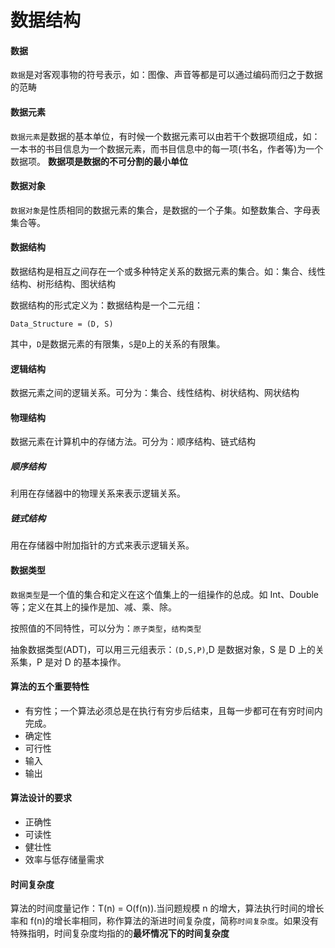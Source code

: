 # 数据结构

#### 数据

`数据`是对客观事物的符号表示，如：图像、声音等都是可以通过编码而归之于数据的范畴

#### 数据元素

`数据元素`是数据的基本单位，有时候一个数据元素可以由若干个数据项组成，如：一本书的书目信息为一个数据元素，而书目信息中的每一项(书名，作者等)为一个数据项。 **数据项是数据的不可分割的最小单位**

#### 数据对象

`数据对象`是性质相同的数据元素的集合，是数据的一个子集。如整数集合、字母表集合等。

#### 数据结构

数据结构是相互之间存在一个或多种特定关系的数据元素的集合。如：集合、线性结构、树形结构、图状结构

数据结构的形式定义为：数据结构是一个二元组：

~~~
Data_Structure = (D, S)
~~~
其中，`D`是数据元素的有限集，`S`是`D`上的关系的有限集。

#### 逻辑结构

数据元素之间的逻辑关系。可分为：集合、线性结构、树状结构、网状结构

#### 物理结构

数据元素在计算机中的存储方法。可分为：顺序结构、链式结构

##### 顺序结构

利用在存储器中的物理关系来表示逻辑关系。

##### 链式结构

用在存储器中附加指针的方式来表示逻辑关系。

#### 数据类型

`数据类型`是一个值的集合和定义在这个值集上的一组操作的总成。如 Int、Double 等；定义在其上的操作是加、减、乘、除。

按照值的不同特性，可以分为：`原子类型`，`结构类型`

抽象数据类型(ADT)，可以用三元组表示：`(D,S,P)`,D 是数据对象，S 是 D 上的关系集，P 是对 D 的基本操作。


#### 算法的五个重要特性

* 有穷性；一个算法必须总是在执行有穷步后结束，且每一步都可在有穷时间内完成。
* 确定性
* 可行性
* 输入
* 输出

#### 算法设计的要求

* 正确性
* 可读性
* 健壮性
* 效率与低存储量需求

#### 时间复杂度

算法的时间度量记作：T(n) = O(f(n)).当问题规模 n 的增大，算法执行时间的增长率和 f(n)的增长率相同，称作算法的渐进时间复杂度，简称`时间复杂度`。如果没有特殊指明，时间复杂度均指的的**最坏情况下的时间复杂度**




